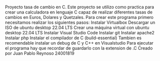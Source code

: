 Proyecto tasa de cambio en C. Este proyecto se utilizo como practica para crear una calculadora en lenguaje C capaz de realizar diferentes tasas de cambios en Euros, Dolares y Quetzales. Para crear este programa primero necesitamos realizar los siguientes pasos: Instalar Virtualbox Descargar un ISO de ubuntu desktop 22.04 LTS Crear una máquina virtual con ubuntu desktop 22.04 LTS Instalar Visual Studio Code Instalar git Instalar apache2 Instalar php Instalar el compilador de C (build-essential) Tambien es recomendable instalar un debug de C y C++ en Visualstudio Para ejecutar el programa hay que recordar de guardarlo con la extension de .C Creado por Juan Pablo Reynoso 24001819
